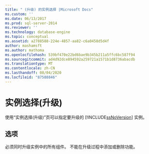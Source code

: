 ```yaml
---
title: " (升级) 的实例选择 |Microsoft Docs"
ms.custom: ''
ms.date: 06/13/2017
ms.prod: sql-server-2014
ms.reviewer: ''
ms.technology: database-engine
ms.topic: conceptual
ms.assetid: a2788588-224e-4857-aa82-c6a0458d5d4f
author: mashamsft
ms.author: mathoma
ms.openlocfilehash: 539bf470e22bd6bae9b345b211a5ffc6bc587f94
ms.sourcegitcommit: ad4d92dce894592a259721a1571b1d8736abacdb
ms.translationtype: MT
ms.contentlocale: zh-CN
ms.lasthandoff: 08/04/2020
ms.locfileid: "87588846"
---
```

# <a name="instance-selection-upgrade"></a>实例选择(升级)
  使用“实例选择(升级)”页可以指定要升级的 [!INCLUDE[ssNoVersion](../../includes/ssnoversion-md.md)] 实例。  
  
## <a name="options"></a>选项  
 必须同时升级实例中的所有组件。 不能在升级过程中添加或删除功能。  
  
  
